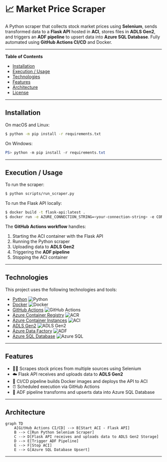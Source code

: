 # 📈 Market Price Scraper

A Python scraper that collects stock market prices using **Selenium**, sends transformed data to a **Flask API** hosted in **ACI**, stores files in **ADLS Gen2**, and triggers an **ADF pipeline** to upsert data into **Azure SQL Database**. Fully automated using **GitHub Actions CI/CD** and Docker.

---

**Table of Contents**

- [Installation](#installation)
- [Execution / Usage](#execution--usage)
- [Technologies](#technologies)
- [Features](#features)
- [Architecture](#architecture)
- [License](#license)

---

## Installation

On macOS and Linux:

```sh
$ python -m pip install -r requirements.txt
```

On Windows:

```powershell
PS> python -m pip install -r requirements.txt
```

---

## Execution / Usage

To run the scraper:

```sh
$ python scripts/run_scraper.py
```

To run the Flask API locally:

```sh
$ docker build -t flask-api:latest .
$ docker run -e AZURE_CONNECTION_STRING=<your-connection-string> -e CONTAINER_NAME=<your-container> -p 5000:5000 flask-api:latest
```

The **GitHub Actions workflow** handles:

1. Starting the ACI container with the Flask API  
2. Running the Python scraper  
3. Uploading data to **ADLS Gen2**  
4. Triggering the **ADF pipeline**  
5. Stopping the ACI container  

---

## Technologies

This project uses the following technologies and tools:

- [Python](https://www.python.org/) ![Python](https://img.shields.io/badge/python-3670A0?style=for-the-badge&logo=python&logoColor=ffdd54)  
- [Docker](https://www.docker.com/) ![Docker](https://img.shields.io/badge/docker-%230db7ed.svg?style=for-the-badge&logo=docker&logoColor=white)  
- [GitHub Actions](https://github.com/features/actions) ![GitHub Actions](https://img.shields.io/badge/github%20actions-2088FF?style=for-the-badge&logo=github-actions&logoColor=white)  
- [Azure Container Registry](https://azure.microsoft.com/en-us/services/container-registry/) ![ACR](https://img.shields.io/badge/ACR-%23007FFF.svg?style=for-the-badge)  
- [Azure Container Instances](https://azure.microsoft.com/en-us/services/container-instances/) ![ACI](https://img.shields.io/badge/ACI-%23007FFF.svg?style=for-the-badge)  
- [ADLS Gen2](https://learn.microsoft.com/en-us/azure/storage/data-lake-storage/) ![ADLS Gen2](https://img.shields.io/badge/ADLS%20Gen2-%23007FFF.svg?style=for-the-badge)  
- [Azure Data Factory](https://learn.microsoft.com/en-us/azure/data-factory/) ![ADF](https://img.shields.io/badge/ADF-%23007FFF.svg?style=for-the-badge)  
- [Azure SQL Database](https://learn.microsoft.com/en-us/azure/azure-sql/) ![Azure SQL](https://img.shields.io/badge/Azure%20SQL-%23007FFF.svg?style=for-the-badge)  

---

## Features

- 🕵️‍♂️ Scrapes stock prices from multiple sources using Selenium  
- ☁️ Flask API receives and uploads data to **ADLS Gen2**  
- 🔄 CI/CD pipeline builds Docker images and deploys the API to ACI  
- ⏰ Scheduled execution via GitHub Actions  
- 🔄 ADF pipeline transforms and upserts data into Azure SQL Database  

---

## Architecture

```mermaid
graph TD
    A[GitHub Actions CI/CD] --> B[Start ACI - Flask API]
    B --> C[Run Python Selenium Scraper]
    C --> D[Flask API receives and uploads data to ADLS Gen2 Storage]
    D --> E[Trigger ADF Pipeline]
    E --> F[Stop ACI]
    E --> G[Azure SQL Database Upsert]
```

---